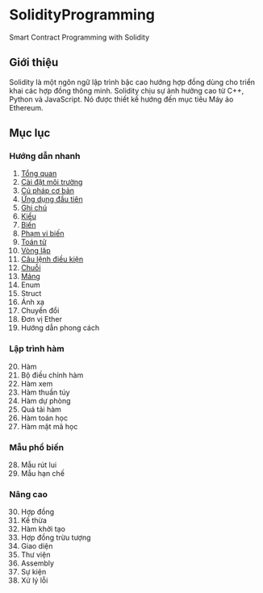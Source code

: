 # SolidityProgramming

 Smart Contract Programming with Solidity

## Giới thiệu

Solidity là một ngôn ngữ lập trình bậc cao hướng hợp đồng dùng cho triển khai các hợp đồng thông minh. Solidity chịu sự ảnh hưởng cao từ C++, Python và JavaScript. Nó được thiết kế hướng đến mục tiêu Máy ảo Ethereum.

## Mục lục

### Hướng dẫn nhanh

1. [Tổng quan](1_Overview.md)
2. [Cài đặt môi trường](2_EnvironmentSetup.md)
3. [Cú pháp cơ bản](3_BasicSyntax.md)
4. [Ứng dụng đầu tiên](4_FirstApplication.md)
5. [Ghi chú](5_Comments.md)
6. [Kiểu](6_Types.md)
7. [Biến](7_Variables.md)
8. [Phạm vi biến](8_VariableScope.md)
9. [Toán tử](9_Operators.md)
10. [Vòng lặp](10_Loops.md)
11. [Câu lệnh điều kiện](11_DecisionMaking.md)
12. [Chuỗi](12_Strings.md)
13. [Mảng](13_Arrays.md)
14. Enum
15. Struct
16. Ánh xạ
17. Chuyển đổi
18. Đơn vị Ether
19. Hướng dẫn phong cách

### Lập trình hàm

20. Hàm
21. Bộ điều chỉnh hàm
22. Hàm xem
23. Hàm thuần túy
24. Hàm dự phòng
25. Quá tải hàm
26. Hàm toán học
27. Hàm mật mã học

### Mẫu phổ biến

28. Mẫu rút lui
29. Mẫu hạn chế

### Nâng cao

30. Hợp đồng
31. Kế thừa
32. Hàm khởi tạo
33. Hợp đồng trừu tượng
34. Giao diện
35. Thư viện
36. Assembly
37. Sự kiện
38. Xử lý lỗi